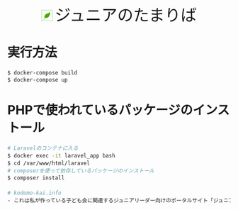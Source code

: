 <div align="center" style="font-family: Playfair Display, Georgia, Times New Roman, serif;
    font-size: 2.25rem;">
<!-- <img src="https://i.imgur.com/ih65qbK.png" width="50%"> -->
<!-- <img src="src/img/favicon/eco-green-leaf-icon-32-170142.png" style="padding-right: 5px;">ジュニアのたまりば -->
<img src="src/img/favicon/512_favicon.png" style="padding-right: 5px;" width="5%">ジュニアのたまりば
</div>



# 実行方法
```
$ docker-compose build
$ docker-compose up
```

# PHPで使われているパッケージのインストール
```sh
# Laravelのコンテナに入る
$ docker exec -it laravel_app bash
$ cd /var/www/html/laravel
# composerを使って依存しているパッケージのインストール
$ composer install

# kodomo-kai.info
- これは私が作っている子ども会に関連するジュニアリーダー向けのポータルサイト「ジュニアのたまりば」のソースコードになります

